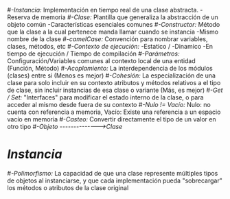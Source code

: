 #_-Instancia:_ Implementación en tiempo real de una clase abstracta.  -Reserva de memoria
#_-Clase:_ Plantilla que generaliza la abstracción de un objeto común -Características esenciales comunes
#_-Constructor:_ Método que la clase a la cual pertenece manda llamar cuando se instancia -Mismo nombre de la clase
#_-camelCase:_ Convención para nombrar variables, clases, métodos, etc
#_-Contexto de ejecución:_ -Estatico / -Dinamico -En tiempo de ejecución / Tiempo de compilación
#_-Parámetros:_ Configuración/Variables comunes al contexto local de una entidad (Función, Método)
#_-Acoplamiento:_ La interdependencia de los módulos (clases) entre si (Menos es mejor)
#_-Cohesión:_ La especialización de una clase para solo incluir en su contexto atributos y métodos relativos a el tipo de clase, sin incluir instancias de esa clase o variante (Más, es mejor)
#_-Get / Set:_ "Interfaces" para modificar el estado interno de la clase, o para acceder al mismo desde fuera de su contexto
#_-Nulo != Vacío:_ Nulo: no cuenta con referencia a memoria, Vacío: Existe una referencia a un espacio vacío en memoria
#_-Casteo:_ Convertir directamente el tipo de un valor en otro tipo
#_-Objeto -------------->Clase_
#         _Instancia_
#_-Polimorfismo:_ La capacidad de que una clase represente múltiples tipos de objetos al instanciarse, y que cada implementación pueda "sobrecargar" los métodos o atributos de la clase original
